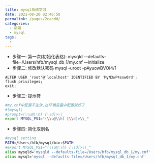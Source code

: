 ```yaml
---
title: mysql系统学习
date: 2021-08-20 02:46:58
permalink: /pages/2cacdd/
categories:
  - 后端
  - mysql
tags:
  - 
---
```




* 步骤一:  第一次(初始化表格):  mysqld --defaults-file=/Users/hfb/mysql_db_1/my.cnf --initialize
* 步骤二: 修改默认密码 mysql -uroot -pAyuowBVOi4/1 
``` mysql
ALTER USER 'root'@'localhost' IDENTIFIED BY 'MyN3wP4ssw0rd';
flush privileges;
exit;
```
* 步骤三: 提示符
``` bash
#my.cnf中配置不生效,在环境变量中配置就好了
#[mysql]
#prompt=(\\u@\\h) [\\d]>\\_ 
export MYSQL_PS1="(\\u@\\h) [\\d]>\\_"
```
* 步骤四: 简化取别名
``` bash
#mysql setting
PATH=/Users/hfb/mysql/bin:$PATH
#export MYSQL_PS1="(\\u@\\h) [\\d]>\\_"
alias mysqld='mysqld --defaults-file=/Users/hfb/mysql_db_1/my.cnf'
alias mysql='mysql --defaults-file=/Users/hfb/mysql_db_1/my.cnf'
```